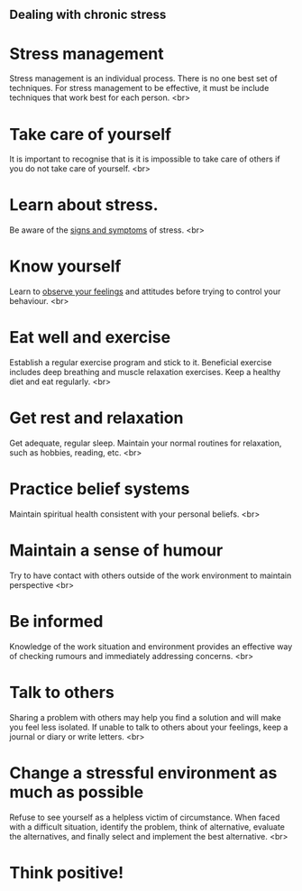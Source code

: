 
## Dealing with chronic stress

# Stress management
Stress management is an individual process. There is no one best set of techniques. For stress management to be effective, it must be include techniques that work best for each person.
&lt;br&gt;
# Take care of yourself
It is important to recognise that is it is impossible to take care of others if you do not take care of yourself.
&lt;br&gt;
# Learn about stress.
Be aware of the [signs and symptoms](en/topics/understand-2-security/2-your-well-being/3-2-learn.md) of stress.
&lt;br&gt;
# Know yourself
Learn to [observe your feelings](en/topics/understand-2-security/2-your-well-being/3-3-learn.md) and attitudes before trying to control your behaviour.
&lt;br&gt;
# Eat well and exercise
Establish a regular exercise program and stick to it. Beneficial exercise includes deep breathing and muscle relaxation exercises. Keep a healthy diet and eat regularly.
&lt;br&gt;
# Get rest and relaxation
Get adequate, regular sleep. Maintain your normal routines for relaxation, such as hobbies, reading, etc.
&lt;br&gt;
# Practice belief systems
Maintain spiritual health consistent with your personal beliefs.
&lt;br&gt;
# Maintain a sense of humour
Try to have contact with others outside of the work environment to maintain perspective
&lt;br&gt;
# Be informed
Knowledge of the work situation and environment provides an effective way of checking rumours and immediately addressing concerns.
&lt;br&gt;
# Talk to others
Sharing a problem with others may help you find a solution and will make you feel less isolated. If unable to talk to others about your feelings, keep a journal or diary or write letters.
&lt;br&gt;
# Change a stressful environment as much as possible
Refuse to see yourself as a helpless victim of circumstance. When faced with a difficult situation, identify the problem, think of alternative, evaluate the alternatives, and finally select and implement the best alternative.
&lt;br&gt;
# Think positive!
